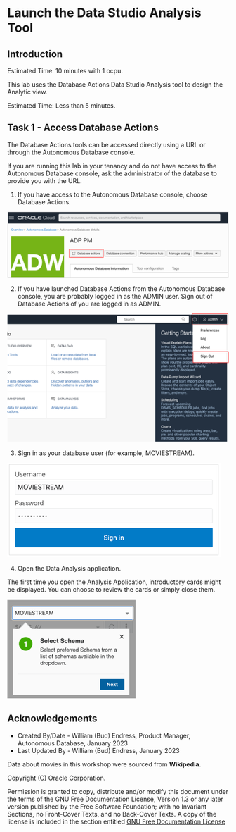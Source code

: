 # Launch the Data Studio Analysis Tool

## Introduction

Estimated Time:  10 minutes with 1 ocpu.

This lab uses the Database Actions Data Studio Analysis tool to design the Analytic view.

Estimated Time:  Less than 5 minutes.

##  Task 1 - Access Database Actions

The Database Actions tools can be accessed directly using a URL or through the Autonomous Database console.

If you are running this lab in your tenancy and do not have access to the Autonomous Database console,  ask the administrator of the database to provide you with the URL.

1. If you have access to the Autonomous Database console, choose Database Actions.

![Open Database Actions](images/5-adb-console-access-db-actions.png)

2. If you have launched Database Actions from the Autonomous Database console, you are probably logged in as the ADMIN user. Sign out of Database Actions of you are logged in as ADMIN.

![Log out of Database Actions](images/5-db-actions-logout.png)

3. Sign in as your database user (for example, MOVIESTREAM).

![Log into Database Actions](images/5-db-actions-login.png)

4. Open the Data Analysis application.

The first time you open the Analysis Application, introductory cards might be displayed.  You can choose to review the cards or simply close them.

![Open Data Analysis application](images/5-hopscotch.png)

## Acknowledgements

- Created By/Date - William (Bud) Endress, Product Manager, Autonomous Database, January 2023
- Last Updated By - William (Bud) Endress, January 2023

Data about movies in this workshop were sourced from **Wikipedia**.

Copyright (C)  Oracle Corporation.

Permission is granted to copy, distribute and/or modify this document
under the terms of the GNU Free Documentation License, Version 1.3
or any later version published by the Free Software Foundation;
with no Invariant Sections, no Front-Cover Texts, and no Back-Cover Texts.
A copy of the license is included in the section entitled [GNU Free Documentation License](files/gnu-free-documentation-license.txt)